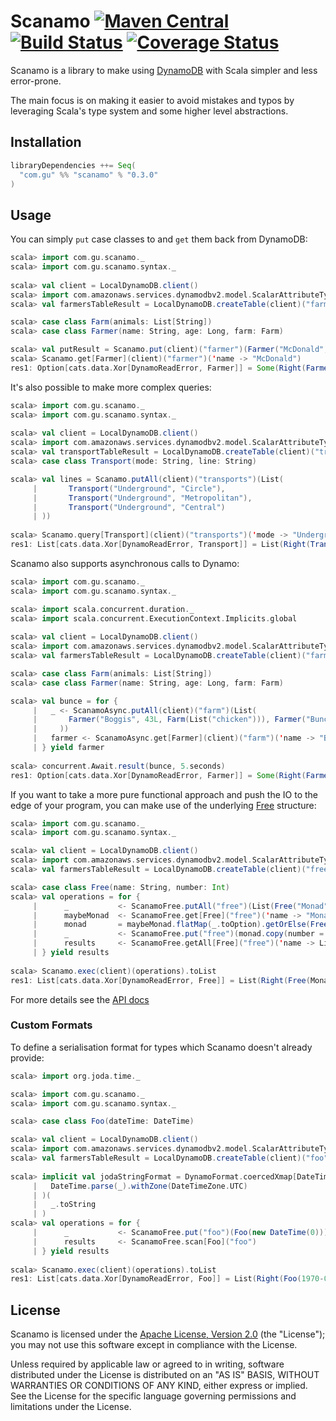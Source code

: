 Scanamo [![Maven Central](https://maven-badges.herokuapp.com/maven-central/com.gu/scanamo_2.11/badge.svg)](https://maven-badges.herokuapp.com/maven-central/com.gu/scanamo_2.11) [![Build Status](https://travis-ci.org/guardian/scanamo.svg?branch=master)](https://travis-ci.org/guardian/scanamo) [![Coverage Status](https://coveralls.io/repos/github/guardian/scanamo/badge.svg?branch=master)](https://coveralls.io/github/guardian/scanamo?branch=master)
=======

Scanamo is a library to make using [DynamoDB](https://aws.amazon.com/documentation/dynamodb/) with Scala 
simpler and less error-prone.

The main focus is on making it easier to avoid mistakes and typos by leveraging Scala's type system and some
higher level abstractions.

Installation
------------

```scala
libraryDependencies ++= Seq(
  "com.gu" %% "scanamo" % "0.3.0"
)
```

Usage
-----

You can simply `put` case classes to and `get` them back from DynamoDB:

```scala
scala> import com.gu.scanamo._
scala> import com.gu.scanamo.syntax._
 
scala> val client = LocalDynamoDB.client()
scala> import com.amazonaws.services.dynamodbv2.model.ScalarAttributeType._
scala> val farmersTableResult = LocalDynamoDB.createTable(client)("farmer")('name -> S)

scala> case class Farm(animals: List[String])
scala> case class Farmer(name: String, age: Long, farm: Farm)

scala> val putResult = Scanamo.put(client)("farmer")(Farmer("McDonald", 156L, Farm(List("sheep", "cow"))))
scala> Scanamo.get[Farmer](client)("farmer")('name -> "McDonald")
res1: Option[cats.data.Xor[DynamoReadError, Farmer]] = Some(Right(Farmer(McDonald,156,Farm(List(sheep, cow)))))
```

It's also possible to make more complex queries:

```scala
scala> import com.gu.scanamo._
scala> import com.gu.scanamo.syntax._
 
scala> val client = LocalDynamoDB.client()
scala> import com.amazonaws.services.dynamodbv2.model.ScalarAttributeType._
scala> val transportTableResult = LocalDynamoDB.createTable(client)("transports")('mode -> S, 'line -> S)
scala> case class Transport(mode: String, line: String)

scala> val lines = Scanamo.putAll(client)("transports")(List(
     |       Transport("Underground", "Circle"),
     |       Transport("Underground", "Metropolitan"),
     |       Transport("Underground", "Central")
     | ))
     
scala> Scanamo.query[Transport](client)("transports")('mode -> "Underground" and ('line beginsWith "C")).toList
res1: List[cats.data.Xor[DynamoReadError, Transport]] = List(Right(Transport(Underground,Central)), Right(Transport(Underground,Circle)))
```

Scanamo also supports asynchronous calls to Dynamo:

```scala
scala> import com.gu.scanamo._
scala> import com.gu.scanamo.syntax._

scala> import scala.concurrent.duration._
scala> import scala.concurrent.ExecutionContext.Implicits.global
 
scala> val client = LocalDynamoDB.client()
scala> import com.amazonaws.services.dynamodbv2.model.ScalarAttributeType._
scala> val farmersTableResult = LocalDynamoDB.createTable(client)("farm")('name -> S)

scala> case class Farm(animals: List[String])
scala> case class Farmer(name: String, age: Long, farm: Farm)

scala> val bunce = for {
     |   _ <- ScanamoAsync.putAll(client)("farm")(List(
     |       Farmer("Boggis", 43L, Farm(List("chicken"))), Farmer("Bunce", 52L, Farm(List("goose"))), Farmer("Bean", 55L, Farm(List("turkey")))
     |     ))
     |   farmer <- ScanamoAsync.get[Farmer](client)("farm")('name -> "Bunce")
     | } yield farmer
     
scala> concurrent.Await.result(bunce, 5.seconds)
res1: Option[cats.data.Xor[DynamoReadError, Farmer]] = Some(Right(Farmer(Bunce,52,Farm(List(goose)))))
```

If you want to take a more pure functional approach and push the IO to the edge of your program, you can make 
use of the underlying [Free](http://typelevel.org/cats/tut/freemonad.html) structure:

```scala
scala> import com.gu.scanamo._
scala> import com.gu.scanamo.syntax._

scala> val client = LocalDynamoDB.client()
scala> import com.amazonaws.services.dynamodbv2.model.ScalarAttributeType._
scala> val farmersTableResult = LocalDynamoDB.createTable(client)("free")('name -> S)

scala> case class Free(name: String, number: Int)
scala> val operations = for {
     |      _           <- ScanamoFree.putAll("free")(List(Free("Monad", 1), Free("Applicative", 2), Free("Love", 3)))
     |      maybeMonad  <- ScanamoFree.get[Free]("free")('name -> "Monad")
     |      monad       = maybeMonad.flatMap(_.toOption).getOrElse(Free("oops", 9))
     |      _           <- ScanamoFree.put("free")(monad.copy(number = monad.number * 10))
     |      results     <- ScanamoFree.getAll[Free]("free")('name -> List("Monad", "Applicative"))
     | } yield results
     
scala> Scanamo.exec(client)(operations).toList
res1: List[cats.data.Xor[DynamoReadError, Free]] = List(Right(Free(Monad,10)), Right(Free(Applicative,2)))
```

For more details see the [API docs](http://guardian.github.io/scanamo/latest/api/#com.gu.scanamo.Scanamo$)

### Custom Formats

To define a serialisation format for types which Scanamo doesn't already provide:
  
```scala
scala> import org.joda.time._

scala> import com.gu.scanamo._
scala> import com.gu.scanamo.syntax._

scala> case class Foo(dateTime: DateTime)

scala> val client = LocalDynamoDB.client()
scala> import com.amazonaws.services.dynamodbv2.model.ScalarAttributeType._
scala> val farmersTableResult = LocalDynamoDB.createTable(client)("foo")('dateTime -> S)
 
scala> implicit val jodaStringFormat = DynamoFormat.coercedXmap[DateTime, String, IllegalArgumentException](
     |   DateTime.parse(_).withZone(DateTimeZone.UTC)
     | )(
     |   _.toString
     | )
scala> val operations = for {
     |      _           <- ScanamoFree.put("foo")(Foo(new DateTime(0)))
     |      results     <- ScanamoFree.scan[Foo]("foo")
     | } yield results
 
scala> Scanamo.exec(client)(operations).toList
res1: List[cats.data.Xor[DynamoReadError, Foo]] = List(Right(Foo(1970-01-01T00:00:00.000Z)))
```


License
-------

Scanamo is licensed under the [Apache License, Version 2.0](http://www.apache.org/licenses/LICENSE-2.0) (the "License"); 
you may not use this software except in compliance with the License.

Unless required by applicable law or agreed to in writing, software distributed under the License is distributed on an 
"AS IS" BASIS, WITHOUT WARRANTIES OR CONDITIONS OF ANY KIND, either express or implied. See the License for the specific 
language governing permissions and limitations under the License.
